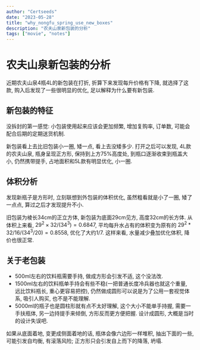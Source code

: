 ```yaml
---
author: "Certseeds"
date: "2023-05-28"
title: "why_nongfu_spring_use_new_boxes"
description: "农夫山泉新包装的分析"
tags: ["movie", "notes"]
---
```


# 农夫山泉新包装的分析

近期农夫山泉4瓶4L的新包装在打折, 折算下来发现每升价格有下降, 就选择了这款, 购入后发现了一些很明显的优化, 足以解释为什么要有新包装.

## 新包装的特征

没拆封的第一感觉: 小包装使用起来应该会更加频繁, 增加复购率, 订单数, 可能会配合后期的定期送货机制.

新包装看上去比旧包装小一圈, 矮一点, 看上去没矮多少. 打开之后可以发现, 4L款的农夫山泉, 瓶身呈现正方形, 保持到上方75%高度处, 到瓶口逐渐收束到瓶盖大小, 仍然携带提手, 占地面积和5L款有明显优化, 小一圈.

## 体积分析

发现新瓶子是方形时, 立刻联想到外包装的体积优化, 虽然粗看就是小了一圈, 矮了一点点, 算过之后才发现提升不小.

旧包装为棱长34cm的正立方体, 新包装为底面29cm见方, 高度32cm的长方体. 从体积上来看, $29^2×32/(34^3)=0.6847$, 平均每升水占有的体积变为原有的 $29^2*32/16/(34^3/20)=0.8558$, 优化了大约1/7. 这样来看, 水量减少叠加优化体积, 降价也很正常.

## 关于老包装

+ 500ml左右的饮料瓶需要手持, 做成方形会引发不适, 这个没法改.
+ 1500ml左右的饮料瓶单手持会有些不稳(一把普通长度冷兵器也就这个重量, 远比饮料瓶长, 重心更容易把控), 仍然做成圆形可以说是为了公用一套视觉体系, 吸引人购买, 也不是不能理解.
+ 5000ml的瓶子也是圆柱形就有点不太好理解, 这个大小不能单手持握, 需要一手扶瓶体, 另一边持提手来倾倒, 方形反而更方便把握. 设计成圆形, 大概是当时的设计失误吧.

如果从底面着地, 变更成侧面着地的话, 瓶体会像六边形一样堆积, 抽出下面的一些, 可能引发自均衡, 有滚落风险; 正方形只会引发自上而下的降落, 坍塌.
